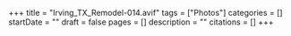 +++
title = "Irving_TX_Remodel-014.avif"
tags = ["Photos"]
categories = []
startDate = ""
draft = false
pages = []
description = ""
citations = []
+++
